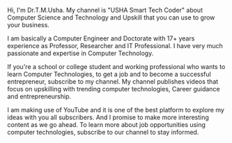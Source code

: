 Hi, I'm Dr.T.M.Usha. My channel is "USHA Smart Tech Coder" about Computer Science and Technology and Upskill that you can use to grow your business. 

I am basically a Computer Engineer and Doctorate with 17+ years experience as Professor, Researcher and IT Professional. I have very much passionate and expertise in Computer Technology. 

If you're a school or college student and working professional who wants to learn Computer Technologies, to get a job and to become a successful entrepreneur, subscribe to my channel. My channel publishes videos that focus on upskilling with trending computer technologies, Career guidance and entrepreneurship. 

I am making use of YouTube and it is one of the best platform to explore my ideas with you all subscribers. And I promise to make more interesting content as we go ahead. To learn more about job opportunities using computer technologies, subscribe to our channel to stay informed.
